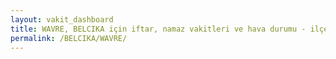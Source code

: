 ```yaml
---
layout: vakit_dashboard
title: WAVRE, BELCIKA için iftar, namaz vakitleri ve hava durumu - ilçe/eyalet seç
permalink: /BELCIKA/WAVRE/
---
```


<script type="text/javascript">
  var GLOBAL_COUNTRY = 'BELCIKA';
  var GLOBAL_CITY = 'WAVRE';
  var GLOBAL_STATE = '';
  var lat = 72;
  var lon = 21;
</script>

